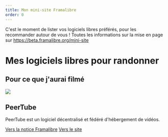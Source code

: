 ```yaml
---
title: Mon mini-site Framalibre
order: 0
---
```


C'est le moment de lister vos logiciels libres préférés, pour les recommander autour de vous !
Toutes les informations sur la mise en page sur https://beta.framalibre.org/mini-site

# Mes logiciels libres pour randonner

## Pour ce que j'aurai filmé

<article class="framalibre-notice">
  <div>
    <img src="https://beta.framalibre.org/images/logo/PeerTube.png">
  </div>
  <div>
    <h2>PeerTube</h2>
    <p>PeerTube est un logiciel décentralisé et fédéré d'hébergement de vidéos.</p>
    <div>
      <a href="https://beta.framalibre.org/notices/peertube.html">Vers la notice Framalibre</a>
      <a href="https://joinpeertube.org/fr/">Vers le site</a>
    </div>
  </div>
</article>

